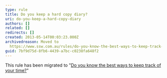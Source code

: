 ```yaml
---
type: rule
title: Do you keep a hard copy diary?
uri: do-you-keep-a-hard-copy-diary
authors: []
related: []
redirects: []
created: 2013-05-14T00:03:23.000Z
archivedreason: Moved to
  https://www.ssw.com.au/rules/do-you-know-the-best-ways-to-keep-track-of-your-time
guid: 7bf9d75d-8fb6-4439-a7bc-c0238fa648f2
---
```


This rule has been migrated to "[Do you know the best ways to keep track of your time?](/do-you-know-the-best-ways-to-keep-track-of-your-time)"

<!--endintro-->
